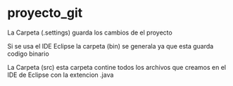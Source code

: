 # proyecto_git

La Carpeta (.settings) guarda los cambios de el proyecto


Si se usa el IDE Eclipse la carpeta (bin) se generala ya que esta guarda codigo binario

La Carpeta (src) esta carpeta contine todos los archivos que creamos en el IDE de Eclipse con la extencion .java